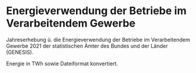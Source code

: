# Energieverwendung der Betriebe im Verarbeitendem Gewerbe

Jahreserhebung ü. die Energieverwendung der Betriebe im Verarbeitendem Gewerbe
2021 der statistischen Ämter des Bundes und der Länder (GENESIS).

Energie in TWh sowie Dateiformat konvertiert.
